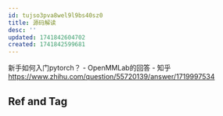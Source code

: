 ```yaml
---
id: tujso3pva8wel9l9bs40sz0
title: 源码解读
desc: ''
updated: 1741842604702
created: 1741842599681
---
```


新手如何入门pytorch？ - OpenMMLab的回答 - 知乎
https://www.zhihu.com/question/55720139/answer/1719997534

## Ref and Tag